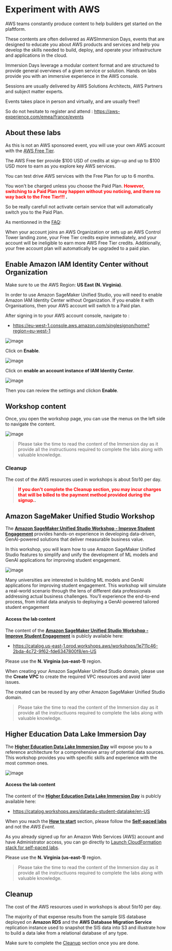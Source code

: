 
# Experiment with AWS

AWS teams constantly produce content to help builders get started on the plaftform.

These contents are often delivered as AWSImmersion Days, events that are designed to educate you about AWS products and services and help you develop the skills needed to build, deploy, and operate your infrastructure and applications in the cloud. 

Immersion Days leverage a modular content format and are structured to provide general overviews of a given service or solution. Hands on labs provide you with an immersive experience in the AWS console. 

Sessions are usually delivered by AWS Solutions Architects, AWS Partners and subject matter experts. 

Events takes place in person and virtually, and are usually free!!

So do not hesitate to register and attend : https://aws-experience.com/emea/france/events

## About these labs

As this is not an AWS sponsored event, you will use your own AWS account with the [AWS Free Tier](https://aws.amazon.com/free).

The AWS Free tier provide $100 USD of credits at sign-up and up to $100 USD more to earn as you explore key AWS services. 

You can test drive AWS services with the Free Plan for up to 6 months. 

You won't be charged unless you choose the Paid Plan. **<span style="color:red">However, switching to a Paid Plan may happen without you noticing, and there no way back to the Free Tier!!! </span>.**

So be really carefull not activate certain service that will automatically switch you to the Paid Plan.

As mentionned in the [FAQ](https://aws.amazon.com/free/free-tier-faqs/):

   When your account joins an AWS Organization or sets up an AWS Control Tower landing zone, your Free Tier credits expire immediately, and your account will be ineligible to earn more AWS Free Tier credits. Additionally, your free account plan will automatically be upgraded to a paid plan.

## Enable Amazon IAM Identity Center without Organization

Make sure to ue the AWS Region: **US East (N. Virginia)**.

In order to use Amazon SageMaker Unified Studio, you will need to enable Amazon IAM Identity Center without Organization. If you enable it with Organisations, then your AWS account will switch to a Paid plan.

After signing in to your AWS account console, navigate to :

 - https://eu-west-1.console.aws.amazon.com/singlesignon/home?region=eu-west-1

![image](./img/idc_01.png)

Click on **Enable**.

![image](./img/idc_02.png)

Click on **enable an account instance of IAM Identity Center**.

![image](./img/idc_03.png)

Then you can review the settings and clickon **Enable**.

## Workshop content

Once, you open the workshop page, you can use the menus on the left side to navigate the content.

![image](./img/02.png)

> Please take the time to read the content of the Immersion day as it provide all the instructiuons required to complete the labs along with valuable knowledge.

### Cleanup

The cost of the AWS resources used in workshops is about $5 to 10$ per day.

> **<span style="color:red">If you don't complete the Cleanup section, you may incur charges that will be billed to the payment method provided during the signup.</span>.**


## Amazon SageMaker Unified Studio Workshop

The [**Amazon SageMaker Unified Studio Workshop - Improve Student Engagement**](https://catalog.us-east-1.prod.workshops.aws/workshops/1e711c46-2bda-4c72-9f62-fde6347800f8/en-US) provides hands-on experience in developing data-driven, GenAI-powered solutions that deliver measurable business value.

In this workshop, you will learn how to use Amazon SageMaker Unified Studio features to simplify and unify the development of ML models and GenAI applications for improving student engagement.

![image](./img/03.png)

Many universities are interested in building ML models and GenAI applications for improving student engagement. This workshop will simulate a real-world scenario through the lens of different data professionals addressing actual business challenges. You'll experience the end-to-end process, from initial data analysis to deploying a GenAI-powered tailored student engagement

#### Access the lab content

The content of the [**Amazon SageMaker Unified Studio Workshop - Improve Student Engagement**](https://catalog.us-east-1.prod.workshops.aws/workshops/1e711c46-2bda-4c72-9f62-fde6347800f8/en-US) is publcly available here:

- https://catalog.us-east-1.prod.workshops.aws/workshops/1e711c46-2bda-4c72-9f62-fde6347800f8/en-US

Please use the **N. Virginia (us-east-1)** region.

When creating your Amazon SageMaker Unified Studio domain, please use the **Create VPC** to create the required VPC resources and avoid later issues.

The created can be reused by any other Amazon SageMaker Unified Studio domain.

> Please take the time to read the content of the Immersion day as it provide all the instructiuons required to complete the labs along with valuable knowledge.

## Higher Education Data Lake Immersion Day

The [**Higher Education Data Lake Immersion Day**](https://catalog.workshops.aws/dataedu-student-datalake/en-US) will expose you to a reference architecture for a comprehensive array of potential data sources. This workshop provides you with specific skills and experience with the most common ones.

![image](./img/01.png)

#### Access the lab content

The content of the [**Higher Education Data Lake Immersion Day**](https://catalog.workshops.aws/dataedu-student-datalake/en-US) is publcly available here:

- https://catalog.workshops.aws/dataedu-student-datalake/en-US

When you reach the **[How to start](https://catalog.workshops.aws/dataedu-student-datalake/en-US/300-how-to-start)** section, please follow the **[Self-paced labs](https://catalog.workshops.aws/dataedu-student-datalake/en-US/300-how-to-start/320-self-paced-labs)** and not the *AWS Event*.

As you already signed up for an Amazon Web Services (AWS) account and have Administrator access, you can go directly to [Launch CloudFormation stack for self-paced labs](https://catalog.workshops.aws/dataedu-student-datalake/en-US/300-how-to-start/320-self-paced-labs/323-launch-cloudformation-stack-for-self-paced-labs).

Please use the **N. Virginia (us-east-1)** region.

> Please take the time to read the content of the Immersion day as it provide all the instructiuons required to complete the labs along with valuable knowledge.

## Cleanup

The cost of the AWS resources used in workshops is about $5 to 10$ per day.

The majority of that expense results from the sample SIS database deployed on **Amazon RDS** and the **AWS Database Migration Service** replication instance used to snapshot the SIS data into S3 and illustrate how to build a data lake from a relational database of any type.

Make sure to complete the [Cleanup](https://catalog.workshops.aws/dataedu-student-datalake/en-US/10000-cost-optimization-cleanup) section once you are done.
